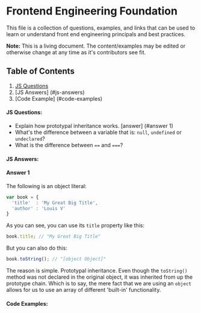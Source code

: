 # Frontend Engineering Foundation

This file is a collection of questions, examples, and links that can be used to learn or understand front end engineering principals and best practices.

**Note:** This is a living document. The content/examples may be edited or otherwise change at any time as it's contributors see fit.

## Table of Contents

1. [JS Questions](#js-questions)
2. [JS Answers] (#js-answers) 
3. [Code Example] (#code-examples)



#### JS Questions:

* Explain how prototypal inheritance works. [answer] (#answer 1)
* What's the difference between a variable that is: `null`, `undefined` or `undeclared`?
* What is the difference between `==` and `===`?



#### JS Answers:

#### Answer 1
The following is an object literal:

```javascript
var book = {
  'title'  : 'My Great Big Title',
  'author' : 'Louis V'
}
```

As you can see, you can use its `title` property like this:
```javascript
book.title; // "My Great Big Title"
```

But you can also do this:
```javascript
book.toString(); // "[object Object]"
```

The reason is simple. Prototypal inheritance. Even though the `toString()` method was not declared in the original object, it was inherited from up the prototype chain. Which is to say, the mere fact that we are using an `object` allows for us to use an array of different 'built-in' functionality.


#### Code Examples:
